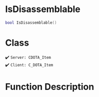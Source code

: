 # IsDisassemblable
```lua
bool IsDisassemblable()
```
# Class
✔️ `Server: CDOTA_Item`  
✔️ `Client: C_DOTA_Item`  

# Function Description

